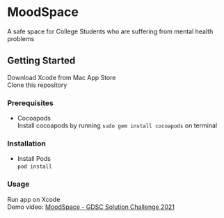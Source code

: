 # MoodSpace
A safe space for College Students who are suffering from mental health problems

<!-- GETTING STARTED -->
## Getting Started
Download Xcode from Mac App Store  
Clone this repository

### Prerequisites
* Cocoapods  
Install cocoapods by running `sudo gem install cocoapods` on terminal

### Installation
* Install Pods  
`pod install`

### Usage
Run app on Xcode  
Demo video: [MoodSpace - GDSC Solution Challenge 2021](https://www.youtube.com/watch?v=DbU2UJSOSJ0)
